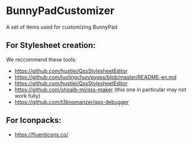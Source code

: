 # BunnyPadCustomizer
A set of items used for customizing BunnyPad
## For Stylesheet creation:
  We reccommend these tools:
  - https://github.com/hustlei/QssStylesheetEditor
  - https://github.com/luolingchun/pyqss/blob/master/README-en.md
  - https://github.com/hustlei/QssStylesheetEditor
  - https://github.com/shoaib-mi/qss-maker (this one in particular may not work fully)
  - https://github.com/t3knomanzer/qss-debugger
## For Iconpacks:
  - https://fluenticons.co/
